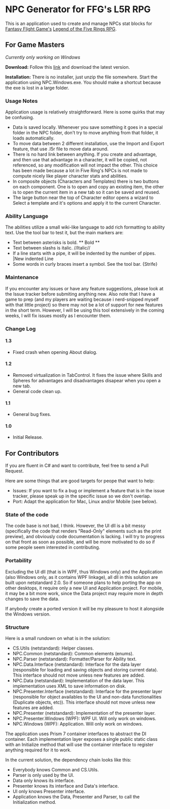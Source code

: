 # NPC Generator for FFG's L5R RPG

This is an application used to create and manage NPCs stat blocks for [Fantasy Flight Game's](https://www.fantasyflightgames.com/) [Legend of the Five Rings RPG](https://www.fantasyflightgames.com/en/legend-of-the-five-rings-roleplaying-game/).

## For Game Masters

*Currently only working on Windows*

**Download:** Follow this [link](https://drive.google.com/open?id=1V4ykGw9KqLr8Lj8yzXNw3CabNH0lLkxD) and download the latest version.

**Installation:** There is no installer, just unzip the file somewhere. Start the application using NPC.Windows.exe. You should make a shortcut because the exe is lost in a large folder.

### Usage Notes

Application usage is relatively straightforward. Here is some quirks that may be confusing.

* Data is saved locally. Whenever you save something it goes in a special folder in the NPC folder, don't try to move anything from that folder, it loads automatically.
* To move data between 2 different installation, use the Import and Export feature, that use .l5r file to move data around.
* There is no hard link between anything. If you create and advantage, and then use that advantage in a character, it will be copied, not referenced, so any modification will not impact the other. This choice has been made because a lot in Five Ring's NPCs is not made to compute nicely like player character stats and abilities.
* In composite objects (Characters and Templates) there is two buttons on each component. One is to open and copy an existing item, the other is to open the current item in a new tab so it can be saved and reused.
* The large button near the top of Character editor opens a wizard to Select a template and it's options and apply it to the current Character.

### Ability Language

The abilities utilize a small wiki-like language to add rich formatting to ability text. Use the tool bar to test it, but the main markers are:
* Text between asterisks is bold. ** Bold **
* Text between slashs is italic. //Italic//
* If a line starts with a pipe, it will be indented by the number of pipes. |New indented Line
* Some words in curly braces insert a symbol. See the tool bar. {Strife}

### Maintenance

If you encounter any issues or have any feature suggestions, please look at the Issue tracker before submiting anything new. Also note that I have a game to prep (and my players are waiting because i nerd-snipped myself with that little project) so there may not be a lot of support for new features in the short term. However, I will be using this tool extensively in the coming weeks, I will fix issues mostly as I encounter them.

### Change Log

#### 1.3

* Fixed crash when opening About dialog.

#### 1.2

* Removed virtualization in TabControl. It fixes the issue where Skills and Spheres for advantages and disadvantages disapear when you open a new tab.
* General code clean up.

#### 1.1

* General bug fixes.

#### 1.0

* Initial Release.

## For Contributors

If you are fluent in C# and want to contribute, feel free to send a Pull Request.

Here are some things that are good targets for peope that want to help:
* Issues: If you want to fix a bug or implement a feature that is in the issue tracker, please speak up in the specific issue so we don't overlap.
* Port: Adapt the application for Mac, Linux and/or Mobile (see below).

### State of the code

The code base is not bad, I think. However, the UI dll is a bit messy (specifically the code that renders "Read-Only" elements such as the print preview), and obviously code documentation is lacking. I will try to progress on that front as soon as possible, and will be more motivated to do so if some people seem interested in contributing.

### Portability

Excluding the UI dll (that is in WPF, thus Windows only) and the Application (also Windows only, as it contains WPF linkage), all dll in this solution are built upon netstandard 2.0. So if someone plans to help porting the app on other desktops, it require only a new UI and Application project. For mobile, it may be a bit more work, since the Data project may require more in depth changes to save the data.

If anybody create a ported version it will be my pleasure to host it alongside the Windows version.

### Structure

Here is a small rundown on what is in the solution:
* CS.Utils (netstandard): Helper classes.
* NPC.Common (netstandard): Common elements (enums).
* NPC.Parser (netstandard): Formatter/Parser for Ability text.
* NPC.Data.Interface (netstandard): Interface for the data layer (responsible for loading and saving objects and storing current data). This interface should not move unless new features are added.
* NPC.Data (netstandard): Implementation of the data layer. This implementation uses XML to save information on disk.
* NPC.Presenter.Interface (netstandard): Interface for the presenter layer (responsible for object availables to the UI and non-data functionalities (Duplicate objects, etc)). This interface should not move unless new features are added.
* NPC.Presenter (netstandard): Implementation of the presenter layer.
* NPC.Presenter.Windows (WPF): WPF UI. Will only work on windows.
* NPC.Windows (WPF): Application. Will only work on windows.

The application uses Prism 7 container interfaces to abstract the DI container. Each implementation layer exposes a single public static class with an Initialize method that will use the container interface to register anything required for it to work.

In the current solution, the dependency chain looks like this:
* Everybody knows Common and CS.Utils.
* Parser is only used by the UI.
* Data only knows its interface.
* Presenter knows its interface and Data's interface.
* UI only knows Presenter interface.
* Application knows the Data, Presenter and Parser, to call the Initialization method.


